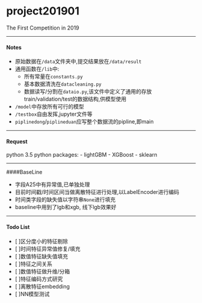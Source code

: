 # project201901
The First Competition in 2019

---
#### Notes
- 原始数据在`/data`文件夹中,提交结果放在`/data/result`
- 通用函数在`/lib`中:
	- 所有常量在`constants.py`
	- 基本数据清洗在`datacleaning.py`
	- 数据读写/分割在`dataio.py`,该文件中定义了通用的存放train/validation/test的数据结构,供模型使用
- `/model`中存放所有可行的模型
- `/testbox`自由发挥,jupyter文件等
- `piplinedong`/`piplineduan`应写整个数据流的pipline,即main


---
#### Request
python 3.5
python packages:
	- lightGBM
	- XGBoost
	- sklearn

---
####BaseLine

   - 字段A25中有异常值,已单独处理
   - 目前时间戳/时间区间当做离散特征进行处理,以LabelEncoder进行编码
   - 时间类字段的缺失值以字符串`None`进行填充
   - baseline中用到了lgb和xgb, 线下lgb效果好
 ---
#### Todo List
- [ ]区分度小的特征剔除
- [ ]时间特征异常值修复/填充
- [ ]数值特征缺失值填充
- [ ]特征之间关系
- [ ]数值特征做升维/分箱
- [ ]特征编码方式研究
- [ ]离散特征embedding
- [ ]NN模型测试 
